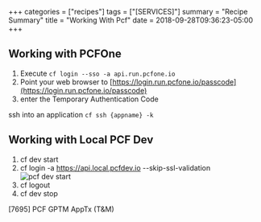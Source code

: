 +++
categories = ["recipes"]
tags = ["[SERVICES]"]
summary = "Recipe Summary"
title = "Working With Pcf"
date = 2018-09-28T09:36:23-05:00
+++

## Working with PCFOne

1. Execute `cf login --sso -a api.run.pcfone.io`
1. Point your web browser to [https://login.run.pcfone.io/passcode](https://login.run.pcfone.io/passcode)
1. enter the Temporary Authentication Code

ssh into an application
`cf ssh {appname} -k`

## Working with Local PCF Dev

1. cf dev start
1. cf login -a https://api.local.pcfdev.io --skip-ssl-validation
    ![pcf dev start](/images/pcf-dev-start.png)
1. cf logout
1. cf dev stop



[7695] PCF GPTM AppTx (T&M)
